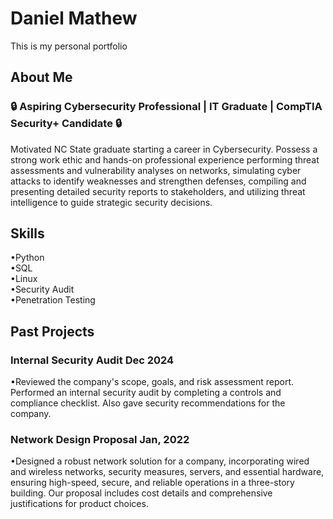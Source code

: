 # Daniel Mathew 
This is my personal portfolio

## About Me
### 🔒 Aspiring Cybersecurity Professional | IT Graduate | CompTIA Security+ Candidate 🔒

Motivated NC State graduate starting a career in Cybersecurity. Possess a strong work ethic and hands-on professional experience performing threat assessments and vulnerability analyses on networks, simulating cyber attacks to identify weaknesses and strengthen defenses, compiling and presenting detailed security reports to stakeholders, and utilizing threat intelligence to guide strategic security decisions.

## Skills

•Python <br>
•SQL <br>
•Linux <br>
•Security Audit <br>
•Penetration Testing <br>

## Past Projects
### Internal Security Audit                                                                                                                                                                Dec 2024
•Reviewed the company's scope, goals, and risk assessment report. Performed an internal security audit by completing a controls and compliance checklist. Also gave security recommendations for the company.

### Network Design Proposal   										                                                                                                                                        Jan, 2022
•Designed a robust network solution for a company, incorporating wired and wireless networks, security measures, servers, and essential hardware, ensuring high-speed, secure, and reliable operations in a three-story building. Our proposal includes cost details and comprehensive justifications for product choices.	




